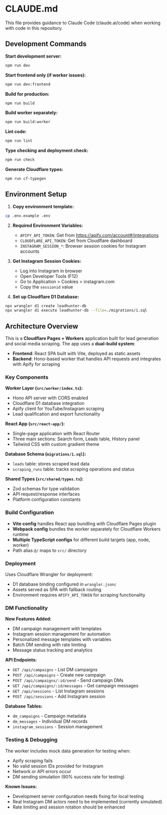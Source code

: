 # CLAUDE.md

This file provides guidance to Claude Code (claude.ai/code) when working with code in this repository.

## Development Commands

**Start development server:**
```bash
npm run dev
```

**Start frontend only (if worker issues):**
```bash
npm run dev:frontend
```

**Build for production:**
```bash
npm run build
```

**Build worker separately:**
```bash
npm run build:worker
```

**Lint code:**
```bash
npm run lint
```

**Type checking and deployment check:**
```bash
npm run check
```

**Generate Cloudflare types:**
```bash
npm run cf-typegen
```

## Environment Setup

1. **Copy environment template:**
```bash
cp .env.example .env
```

2. **Required Environment Variables:**
   - `APIFY_API_TOKEN`: Get from https://apify.com/account#/integrations
   - `CLOUDFLARE_API_TOKEN`: Get from Cloudflare dashboard
   - `INSTAGRAM_SESSION_*`: Browser session cookies for Instagram accounts

3. **Get Instagram Session Cookies:**
   - Log into Instagram in browser
   - Open Developer Tools (F12)
   - Go to Application > Cookies > instagram.com
   - Copy the `sessionid` value

4. **Set up Cloudflare D1 Database:**
```bash
npx wrangler d1 create leadhunter-db
npx wrangler d1 execute leadhunter-db --file=./migrations/1.sql
```

## Architecture Overview

This is a **Cloudflare Pages + Workers** application built for lead generation and social media scraping. The app uses a **dual-build system**:

- **Frontend**: React SPA built with Vite, deployed as static assets
- **Backend**: Hono-based worker that handles API requests and integrates with Apify for scraping

### Key Components

**Worker Layer (`src/worker/index.ts`):**
- Hono API server with CORS enabled
- Cloudflare D1 database integration
- Apify client for YouTube/Instagram scraping
- Lead qualification and export functionality

**React App (`src/react-app/`):**
- Single-page application with React Router
- Three main sections: Search form, Leads table, History panel
- Tailwind CSS with custom gradient theme

**Database Schema (`migrations/1.sql`):**
- `leads` table: stores scraped lead data
- `scraping_runs` table: tracks scraping operations and status

**Shared Types (`src/shared/types.ts`):**
- Zod schemas for type validation
- API request/response interfaces
- Platform configuration constants

### Build Configuration

- **Vite config** handles React app bundling with Cloudflare Pages plugin
- **Webpack config** bundles the worker separately for Cloudflare Workers runtime
- **Multiple TypeScript configs** for different build targets (app, node, worker)
- Path alias `@/` maps to `src/` directory

### Deployment

Uses Cloudflare Wrangler for deployment:
- D1 database binding configured in `wrangler.jsonc`
- Assets served as SPA with fallback routing
- Environment requires `APIFY_API_TOKEN` for scraping functionality

### DM Functionality

**New Features Added:**
- DM campaign management with templates
- Instagram session management for automation
- Personalized message templates with variables
- Batch DM sending with rate limiting
- Message status tracking and analytics

**API Endpoints:**
- `GET /api/campaigns` - List DM campaigns
- `POST /api/campaigns` - Create new campaign
- `POST /api/campaigns/:id/send` - Send campaign DMs
- `GET /api/campaigns/:id/messages` - Get campaign messages
- `GET /api/sessions` - List Instagram sessions
- `POST /api/sessions` - Add Instagram session

**Database Tables:**
- `dm_campaigns` - Campaign metadata
- `dm_messages` - Individual DM records
- `instagram_sessions` - Session management

### Testing & Debugging

The worker includes mock data generation for testing when:
- Apify scraping fails
- No valid session IDs provided for Instagram
- Network or API errors occur
- DM sending simulation (90% success rate for testing)

**Known Issues:**
- Development server configuration needs fixing for local testing
- Real Instagram DM actors need to be implemented (currently simulated)
- Rate limiting and session rotation should be enhanced